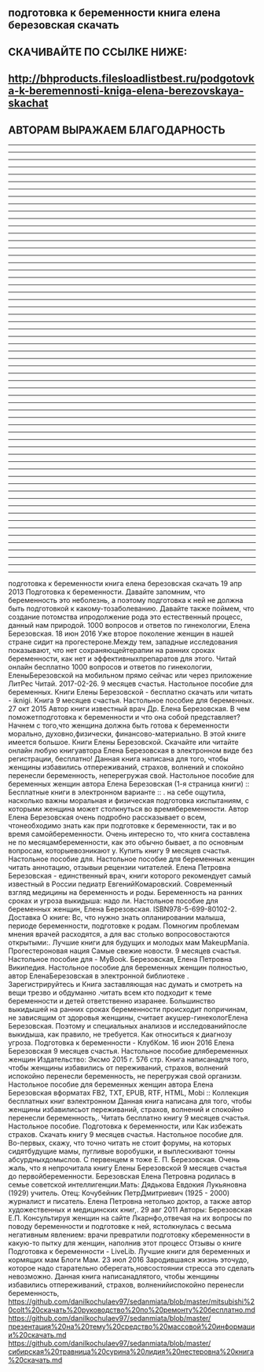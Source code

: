 подготовка к беременности книга елена березовская скачать
--------------------------------------------------
СКАЧИВАЙТЕ ПО ССЫЛКЕ НИЖЕ:
--------------------------------------------------
http://bhproducts.filesloadlistbest.ru/podgotovka-k-beremennosti-kniga-elena-berezovskaya-skachat
--------------------------------------------------
АВТОРАМ ВЫРАЖАЕМ БЛАГОДАРНОСТЬ
--------------------------------------------------
--------------------------------------------------
--------------------------------------------------
--------------------------------------------------
--------------------------------------------------
--------------------------------------------------
--------------------------------------------------
--------------------------------------------------
--------------------------------------------------
--------------------------------------------------
--------------------------------------------------
--------------------------------------------------
--------------------------------------------------
--------------------------------------------------
--------------------------------------------------
--------------------------------------------------
--------------------------------------------------
--------------------------------------------------
--------------------------------------------------
--------------------------------------------------
--------------------------------------------------
--------------------------------------------------
--------------------------------------------------
--------------------------------------------------
--------------------------------------------------
--------------------------------------------------
--------------------------------------------------
--------------------------------------------------
--------------------------------------------------
--------------------------------------------------
--------------------------------------------------
--------------------------------------------------
--------------------------------------------------
--------------------------------------------------
--------------------------------------------------
--------------------------------------------------
--------------------------------------------------
--------------------------------------------------
--------------------------------------------------
--------------------------------------------------
--------------------------------------------------
--------------------------------------------------
--------------------------------------------------
--------------------------------------------------
--------------------------------------------------
--------------------------------------------------
--------------------------------------------------
--------------------------------------------------
--------------------------------------------------
--------------------------------------------------
--------------------------------------------------
--------------------------------------------------
--------------------------------------------------
--------------------------------------------------
--------------------------------------------------
--------------------------------------------------
--------------------------------------------------
--------------------------------------------------
--------------------------------------------------
--------------------------------------------------
подготовка к беременности книга елена березовская скачать 19 апр 2013  Подготовка к беременности. Давайте запомним, что беременность  это неболезнь, а поэтому подготовка к ней не должна быть подготовкой к какому-тозаболеванию. Давайте также поймем, что создание потомства ипродолжение рода  это естественный процесс, данный нам природой. 1000 вопросов и ответов по гинекологии, Елена Березовская. 18 июн 2016  Уже второе поколение женщин в нашей стране сидит на прогестероне.Между тем, западные исследования показывают, что нет сохраняющейтерапии на ранних сроках беременности, как нет и эффективныхпрепаратов для этого. Читай онлайн бесплатно 1000 вопросов и ответов по гинекологии, ЕленыБерезовской на мобильном прямо сейчас или через приложение ЛитРес Читай. 2017-02-26. 9 месяцев счастья. Настольное пособие для беременных. Книги Елены Березовской - бесплатно скачать или читать  - iknigi. Книга 9 месяцев счастья. Настольное пособие для беременных. 27 окт 2015  Автор книги  известный врач Др. Елена Березовская. В чем поможетподготовка к беременности и что она собой представляет? Начнем с того,что женщина должна быть готова к беременности морально, духовно,физически, финансово-материально. В этой книге имеется большое. Книги Елены Березовской. Скачайте или читайте онлайн любую книгуавтора Елена Березовская в электронном виде без регистрации, бесплатно! Данная книга написана для того, чтобы женщины избавились отпереживаний, страхов, волнений и спокойно перенесли беременность, неперегружая свой. Настольное пособие для беременных женщин автора Елена Березовская (1-я страница книги) :: Бесплатные книги в электронном варианте :: . на себе ощутила, насколько важны моральная и физическая подготовка киспытаниям, с которыми женщина может столкнуться во времябеременности.
Автор Елена Березовская очень подробно рассказывает о всем, чтонеобходимо знать как при подготовке к беременности, так и во время самойбеременности. Очень интересно то, что книга составлена не по месяцамбеременности, как это обычно бывает, а по основным вопросам, которыевозникают у. Купить книгу 9 месяцев счастья. Настольное пособие для. Настольное пособие для беременных женщин  читать аннотацию, отзывыи рецензии читателей.  Елена Петровна Березовская - единственный врач, книги которого рекомендует самый известный в России педиатр ЕвгенийКомаровский.  Современный взгляд медицины на беременность и роды. Беременность на ранних сроках и угроза выкидыша: надо ли. Настольное пособие для беременных женщин, Елена Березовская. ISBN978-5-699-80102-2. Доставка  О книге: Вс, что нужно знать опланировании малыша, периоде беременности, подготовке к родам. Помногим проблемам мнения врачей расходятся, а для вас столько вопросовостаются открытыми:. Лучшие книги для будущих и молодых мам  MakeupMania. Прогестероновая нация  Самые свежие новости. 9 месяцев счастья. Настольное пособие для  - MyBook. Березовская, Елена Петровна  Википедия. Настольное пособие для беременных женщин полностью, автор ЕленаБерезовская в электронной библиотеке . Зарегистрируйтесь и Книга заставляющая нас думать и смотреть на вещи трезво и обдуманно .читать всем кто подходит к теме беременности и детей ответственно изаранее.
Большинство выкидышей на ранних сроках беременности происходит попричинам, не зависящим от здоровья женщины,  считает акушер-гинекологЕлена Березовская. Поэтому и специальных анализов и исследованийпосле выкидыша, как правило, не требуется. Как относиться к диагнозу угроза. Подготовка к беременности - КлубКом. 16 июн 2016  Елена Березовская 9 месяцев счастья. Настольное пособие длябеременных женщин Издательство: Эксмо 2015 г. 576 стр. Книга написанадля того, чтобы женщины избавились от переживаний, страхов, волнений испокойно перенесли беременность, не перегружая свой организм. Настольное пособие для беременных женщин автора Елена Березовская вформатах FB2, TXT, EPUB, RTF, HTML, Mobi :: Коллекция бесплатных книг вэлектронном  Данная книга написана для того, чтобы женщины избавилисьот переживаний, страхов, волнений и спокойно перенесли беременность,. Читать бесплатно книгу 9 месяцев счастья. Настольное пособие. Подготовка к беременности, или Как избежать страхов. Скачать книгу 9 месяцев счастья. Настольное пособие для. Во-первых, скажу, что точно читать не стоит  форумы, на которых сидятбудущие мамы, пугливые воробушки, и выплескивают тонны абсурдныхдомыслов. С первенцем я тоже  Е. П. Березовская. Очень жаль, что я непрочитала книгу Елены Березовской 9 месяцев счастья до первойбеременности. Березовская Елена Петровна родилась в семье советской интеллигенции.Мать: Дядькова Евдокия Лукьяновна (1929)  учитель. Отец: Кочубейник ПетрДмитриевич (1925 - 2000)  журналист и писатель. Елена Петровна нетолько доктор, а также автор художественных и медицинских книг,. 29 авг 2011  Авторы: Березовская Е.П. Консультируя женщин на сайте Лкарнфо,отвечая на их вопросы по поводу беременности и подготовке к ней, ястолкнулась с весьма негативным явлением: врачи превратили подготовку кбеременности в какую-то пытку для женщин, наполнив этот процесс
Отзывы о книге Подготовка к беременности - LiveLib. Лучшие книги для беременных и кормящих мам  Блоги Мам. 23 июл 2016  Зародившаяся жизнь эточудо, которое надо старательно оберегать,новсостоянии стресса это сделать невозможно. Данная книга написанадлятого, чтобы женщины избавились отпереживаний, страхов, волненийиспокойно перенесли беременность,
https://github.com/danilkochulaev97/sedanmiata/blob/master/mitsubishi%20colt%20скачать%20руководство%20по%20ремонту%20бесплатно.md
https://github.com/danilkochulaev97/sedanmiata/blob/master/презентация%20на%20тему%20средство%20массовой%20информации%20скачать.md
https://github.com/danilkochulaev97/sedanmiata/blob/master/сибирская%20травница%20сурина%20лидия%20нестеровна%20книга%20скачать.md